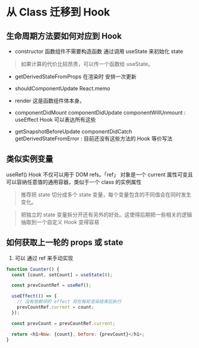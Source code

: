 # 从 Class 迁移到 Hook

## 生命周期方法要如何对应到 Hook

- constructor  函数组件不需要构造函数  通过调用 useState 来初始化 state

> 如果计算的代价比较昂贵，可以传一个函数给 useState。

- getDerivedStateFromProps   在渲染时 安排一次更新

- shouldComponentUpdate  React.memo

- render 这是函数组件体本身。

- componentDidMount componentDidUpdate  componentWillUnmount : useEffect Hook 可以表达所有这些

- getSnapshotBeforeUpdate  componentDidCatch  getDerivedStateFromError : 目前还没有这些方法的 Hook 等价写法

## 类似实例变量

useRef() Hook 不仅可以用于 DOM refs。「ref」 对象是一个 current 属性可变且可以容纳任意值的通用容器，类似于一个 class 的实例属性

> 推荐把 state 切分成多个 state 变量，每个变量包含的不同值会在同时发生变化。

> 把独立的 state 变量拆分开还有另外的好处。这使得后期把一些相关的逻辑抽取到一个自定义 Hook 变得容易

## 如何获取上一轮的 props 或 state

1. 可以 通过 ref 来手动实现

```js
function Counter() {
  const [count, setCount] = useState(0);

  const prevCountRef = useRef();

  useEffect(() => {
    // 没有依赖项的 effect 将在每轮渲染结束后执行
    prevCountRef.current = count;
  });

  const prevCount = prevCountRef.current;

  return <h1>Now: {count}, before: {prevCount}</h1>;
}
```
